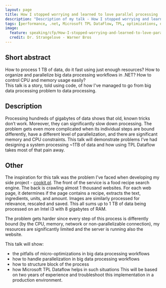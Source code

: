 ```yaml
---
layout: page
title: How I stopped worrying and learned to love parallel processing
description: "Description of my talk - How I stopped worrying and learned to love parallel processing"
tags: [performance, .net, Microsoft TPL DataFlow, TPL, optimizations, data processing, parallelism]
image:
  feature: speaking/cfp/How-I-stopped-worrying-and-learned-to-love-parallel-processing/logo.jpg
  credit: Dr. Strangelove - Warner Bros
---
```


## Short abstract

How to process 1 TB of data, do it fast using just enough resources? How to organize and parallelize big data processing workflows in .NET? How to control CPU and memory usage easily? <br/>
This talk is a story, told using code, of how I've managed to go from big data processing problem to data processing. 

## Description

Processing hundreds of gigabytes of data shows that old, known tricks don’t work. Moreover, they can significantly slow down processing. The problem gets even more complicated when its individual steps are bound differently, have a different level of parallelization, and there are significant memory and CPU constraints. This talk will demonstrate problems I’ve had designing a system processing ~1TB of data and how using TPL Dataflow takes most of that pain away.

## Other

The inspiration for this talk was the problem I’ve faced when developing my side project - [cookit.pl](http://cookit.pl). The front of the service is a food recipe search engine. The back is crawling almost 1 thousand websites. For each web page, it determines if the page contains a recipe, extracts the text, ingredients, units, and amount. Images are similarly processed for relevance, rescaled and saved. This all sums up to 1 TB of data being processed on an Intel i3 with 8 gigabytes of RAM.

The problem gets harder since every step of this process is differently bound (by the CPU, memory, network or non-parallelizable connection), my resources are significantly limited and the server is running also the website.

This talk will show:

- the pitfalls of micro-optimizations in big data processing workflows
- how to handle parallelization in big data processing workflows
- how to structure block of the process
- how Microsoft TPL Dataflow helps in such situations
This will be based on two years of experience and troubleshoot this implementation in a production environment.